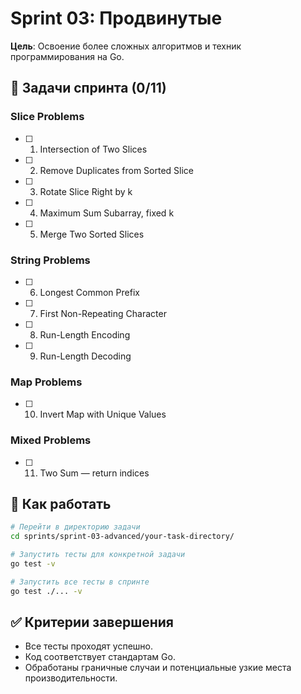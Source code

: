 # Sprint 03: Продвинутые

**Цель**: Освоение более сложных алгоритмов и техник программирования на Go.

## 🎯 Задачи спринта (0/11)

### Slice Problems
- [ ] 1) Intersection of Two Slices
- [ ] 2) Remove Duplicates from Sorted Slice
- [ ] 3) Rotate Slice Right by k
- [ ] 4) Maximum Sum Subarray, fixed k
- [ ] 5) Merge Two Sorted Slices

### String Problems
- [ ] 6) Longest Common Prefix
- [ ] 7) First Non-Repeating Character
- [ ] 8) Run-Length Encoding
- [ ] 9) Run-Length Decoding

### Map Problems
- [ ] 10) Invert Map with Unique Values

### Mixed Problems
- [ ] 11) Two Sum — return indices

## 🚀 Как работать
```bash
# Перейти в директорию задачи
cd sprints/sprint-03-advanced/your-task-directory/

# Запустить тесты для конкретной задачи
go test -v

# Запустить все тесты в спринте
go test ./... -v
```

## ✅ Критерии завершения
- Все тесты проходят успешно.
- Код соответствует стандартам Go.
- Обработаны граничные случаи и потенциальные узкие места производительности.